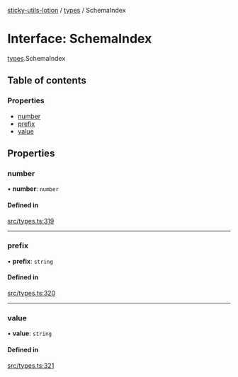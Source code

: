 [sticky-utils-lotion](../README.md) / [types](../modules/types.md) / SchemaIndex

# Interface: SchemaIndex

[types](../modules/types.md).SchemaIndex

## Table of contents

### Properties

- [number](types.SchemaIndex.md#number)
- [prefix](types.SchemaIndex.md#prefix)
- [value](types.SchemaIndex.md#value)

## Properties

### number

• **number**: `number`

#### Defined in

[src/types.ts:319](https://github.com/sticky/sticky-utils-lotion/blob/b4b9358/src/types.ts#L319)

___

### prefix

• **prefix**: `string`

#### Defined in

[src/types.ts:320](https://github.com/sticky/sticky-utils-lotion/blob/b4b9358/src/types.ts#L320)

___

### value

• **value**: `string`

#### Defined in

[src/types.ts:321](https://github.com/sticky/sticky-utils-lotion/blob/b4b9358/src/types.ts#L321)
